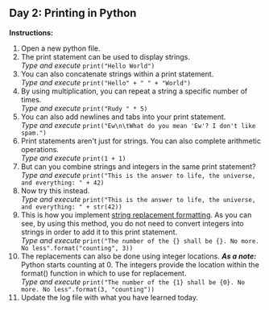 ## Day 2: Printing in Python
**Instructions:** 
1. Open a new python file.
2. The print statement can be used to display strings.  
   _Type and execute_ `print("Hello World")`
3. You can also concatenate strings within a print statement.  
   _Type and execute_ `print("Hello" + " " + "World")`
4. By using multiplication, you can repeat a string a specific number of times.  
   _Type and execute_ `print("Rudy " * 5)`
5. You can also add newlines and tabs into your print statement.  
   _Type and execute_ `print("Ew\n\tWhat do you mean 'Ew'? I don't like spam.")`
6. Print statements aren't just for strings. You can also complete arithmetic operations.  
   _Type and execute_ `print(1 + 1)`
7. But can you combine strings and integers in the same print statement?  
   _Type and execute_ `print("This is the answer to life, the universe, and everything: " + 42)`
8. Now try this instead.  
   _Type and execute_ `print("This is the answer to life, the universe, and everything: " + str(42))`
9. This is how you implement [string replacement formatting](https://pyformat.info/). As you can see, by using this method, you do not need to convert integers into strings in order to add it to this print statement.  
   _Type and execute_ `print("The number of the {} shall be {}. No more. No less".format("counting", 3))`
10. The replacements can also be done using integer locations. **_As a note:_** Python starts counting at 0. The integers provide the location within the format() function in which to use for replacement.  
   _Type and execute_ `print("The number of the {1} shall be {0}. No more. No less".format(3, "counting"))`
11. Update the log file with what you have learned today.
